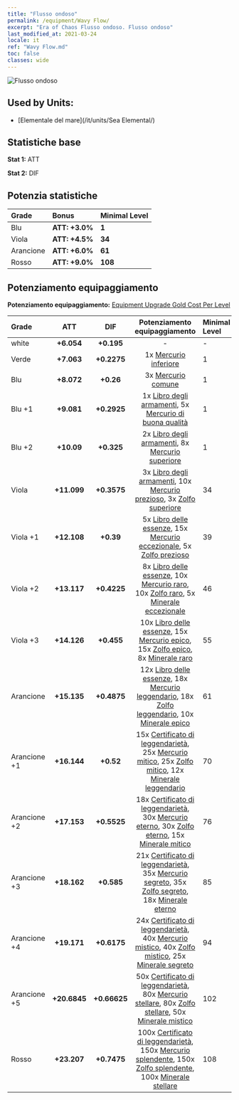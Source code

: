 ```yaml
---
title: "Flusso ondoso"
permalink: /equipment/Wavy Flow/
excerpt: "Era of Chaos Flusso ondoso. Flusso ondoso"
last_modified_at: 2021-03-24
locale: it
ref: "Wavy Flow.md"
toc: false
classes: wide
---
```


  ![Flusso ondoso](/images/e/e_99033.png)

## Used by Units:

* [Elementale del mare](/it/units/Sea Elemental/) 


## Statistiche base
 **Stat 1:** ATT

 **Stat 2:** DIF

## Potenzia statistiche

  |     Grade    |   Bonus | Minimal Level | 
  |:-------------|:--------|:--------------| 
  | Blu | **ATT: +3.0%** | **1** | 
  | Viola | **ATT: +4.5%** | **34** | 
  | Arancione | **ATT: +6.0%** | **61** | 
  | Rosso | **ATT: +9.0%** | **108** | 


## Potenziamento equipaggiamento
 **Potenziamento equipaggiamento:** [Equipment Upgrade Gold Cost Per Level](/equipment/EquipmentUpgradeCostPerLevel/) 

  |          Grade      | ATT | DIF | Potenziamento equipaggiamento | Minimal Level |
  |:--------------------|:---------:|:---------:|:----------------:|:--------------|
  | white | **+6.054** | **+0.195** | - | - |
  | Verde | **+7.063** | **+0.2275** | 1x [Mercurio inferiore](/it/Items/mat_2/) | 1 |
  | Blu | **+8.072** | **+0.26** | 3x [Mercurio comune](/it/Items/mat_8/) | 1 |
  | Blu +1 | **+9.081** | **+0.2925** | 1x [Libro degli armamenti](/it/Items/mat_18/), 5x [Mercurio di buona qualità](/it/Items/mat_14/) | 1 |
  | Blu +2 | **+10.09** | **+0.325** | 2x [Libro degli armamenti](/it/Items/mat_25/), 8x [Mercurio superiore](/it/Items/mat_21/) | 1 |
  | Viola | **+11.099** | **+0.3575** | 3x [Libro degli armamenti](/it/Items/mat_32/), 10x [Mercurio prezioso](/it/Items/mat_28/), 3x [Zolfo superiore](/it/Items/mat_22/) | 34 |
  | Viola +1 | **+12.108** | **+0.39** | 5x [Libro delle essenze](/it/Items/mat_39/), 15x [Mercurio eccezionale](/it/Items/mat_35/), 5x [Zolfo prezioso](/it/Items/mat_29/) | 39 |
  | Viola +2 | **+13.117** | **+0.4225** | 8x [Libro delle essenze](/it/Items/mat_46/), 10x [Mercurio raro](/it/Items/mat_42/), 10x [Zolfo raro](/it/Items/mat_43/), 5x [Minerale eccezionale](/it/Items/mat_33/) | 46 |
  | Viola +3 | **+14.126** | **+0.455** | 10x [Libro delle essenze](/it/Items/mat_53/), 15x [Mercurio epico](/it/Items/mat_49/), 15x [Zolfo epico](/it/Items/mat_50/), 8x [Minerale raro](/it/Items/mat_40/) | 55 |
  | Arancione | **+15.135** | **+0.4875** | 12x [Libro delle essenze](/it/Items/mat_60/), 18x [Mercurio leggendario](/it/Items/mat_56/), 18x [Zolfo leggendario](/it/Items/mat_57/), 10x [Minerale epico](/it/Items/mat_47/) | 61 |
  | Arancione +1 | **+16.144** | **+0.52** | 15x [Certificato di leggendarietà](/it/Items/mat_67/), 25x [Mercurio mitico](/it/Items/mat_63/), 25x [Zolfo mitico](/it/Items/mat_64/), 12x [Minerale leggendario](/it/Items/mat_54/) | 70 |
  | Arancione +2 | **+17.153** | **+0.5525** | 18x [Certificato di leggendarietà](/it/Items/mat_74/), 30x [Mercurio eterno](/it/Items/mat_70/), 30x [Zolfo eterno](/it/Items/mat_71/), 15x [Minerale mitico](/it/Items/mat_61/) | 76 |
  | Arancione +3 | **+18.162** | **+0.585** | 21x [Certificato di leggendarietà](/it/Items/mat_81/), 35x [Mercurio segreto](/it/Items/mat_77/), 35x [Zolfo segreto](/it/Items/mat_78/), 18x [Minerale eterno](/it/Items/mat_68/) | 85 |
  | Arancione +4 | **+19.171** | **+0.6175** | 24x [Certificato di leggendarietà](/it/Items/mat_88/), 40x [Mercurio mistico](/it/Items/mat_84/), 40x [Zolfo mistico](/it/Items/mat_85/), 25x [Minerale segreto](/it/Items/mat_75/) | 94 |
  | Arancione +5 | **+20.6845** | **+0.66625** | 50x [Certificato di leggendarietà](/it/Items/mat_95/), 80x [Mercurio stellare](/it/Items/mat_91/), 80x [Zolfo stellare](/it/Items/mat_92/), 50x [Minerale mistico](/it/Items/mat_82/) | 102 |
  | Rosso | **+23.207** | **+0.7475** | 100x [Certificato di leggendarietà](/it/Items/mat_102/), 150x [Mercurio splendente](/it/Items/mat_98/), 150x [Zolfo splendente](/it/Items/mat_99/), 100x [Minerale stellare](/it/Items/mat_89/) | 108 |


